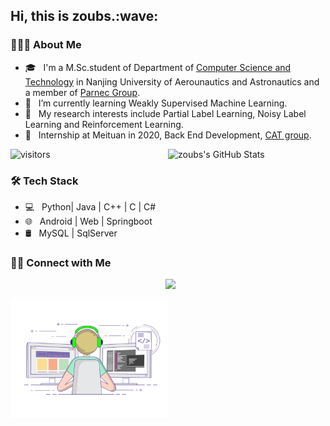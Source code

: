 <h2> Hi, this is zoubs.:wave:</h2>

<h3> 👨🏻‍💻 About Me </h3> 

- 🎓 &nbsp; I'm a M.Sc.student of Department of [Computer Science and Technology](https://cs.nuaa.edu.cn/) in Nanjing University of Aerounautics and Astronautics and a member of [Parnec Group](https://parnec.nuaa.edu.cn/).
- 🔭 &nbsp; I’m currently learning Weakly Supervised Machine Learning.
- 🤔 &nbsp; My research interests include Partial Label Learning, Noisy Label Learning and Reinforcement Learning.
- 💼 &nbsp; Internship at Meituan in 2020, Back End Development, [CAT group](https://github.com/dianping/cat).

<a href="https://github.com/zoubs">
<img
  src="https://github-readme-stats.vercel.app/api?username=zoubs&count_private=true&show_icons=true&bg_color=330,f2ffe6,e6ffff"
  title="zoubs&#039;s GitHub Stats"
  align="right"
  width="50%"
/>
</a>

![visitors](https://visitor-badge.glitch.me/badge?page_id=zoubs.zoubs&left_color=green&right_color=blue)

<h3>🛠 Tech Stack</h3>

- 💻 &nbsp; Python| Java | C++ | C | C#  
- 🌐 &nbsp; Android | Web | Springboot 
- 🛢 &nbsp; MySQL | SqlServer

<h3> 🤝🏻 Connect with Me </h3>

<p align="center">
<!-- &nbsp; <a href="" target="_blank" rel="noopener noreferrer"><img src="https://img.icons8.com/plasticine/100/000000/twitter.png" width="50" /></a>  
&nbsp; <a href="" target="_blank" rel="noopener noreferrer"><img src="https://img.icons8.com/plasticine/100/000000/instagram-new.png" width="50" /></a>  
&nbsp; <a href="" target="_blank" rel="noopener noreferrer"><img src="https://img.icons8.com/plasticine/100/000000/linkedin.png" width="50" /></a> -->
&nbsp; <a href="mailto:boshizou@nuaa.edu.cn" target="_blank" rel="noopener noreferrer"><img src="https://img.icons8.com/plasticine/100/000000/gmail.png"  width="50" /></a>
</p>

<img align="center" alt="GIF" src="https://raw.githubusercontent.com/devSouvik/devSouvik/master/gif3.gif" width="50%"/>
